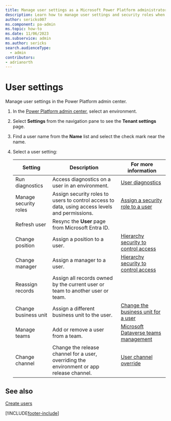 ```yaml
---
title: Manage user settings as a Microsoft Power Platform administrator
description: Learn how to manage user settings and security roles when administering Microsoft Power Platform.
author: sericks007
ms.component: pa-admin
ms.topic: how-to
ms.date: 11/06/2023
ms.subservice: admin
ms.author: sericks
search.audienceType: 
  - admin
contributors:
- adrianorth 
---
```


# User settings

Manage user settings in the Power Platform admin center.

1. In the [Power Platform admin center](https://admin.powerplatform.microsoft.com), select an environment.

2. Select **Settings** from the navigation pane to see the **Tenant settings** page.  

3. Find a user name from the **Name** list and select the check mark near the name.

4. Select a user setting:

   | Setting | Description | For more information |
   | ------- | ----------- | -------------------- |
   | Run diagnostics | Access diagnostics on a user in an environment. | [User diagnostics](troubleshooting-user-needs-read-write-access-organization.md#user-diagnostics) |
   | Manage security roles | Assign security roles to users to control access to data, using access levels and permissions.| [Assign a security role to a user](assign-security-roles.md) |
   | Refresh user | Resync the **User** page from Microsoft Entra ID. | |
   | Change position | Assign a position to a user. | [Hierarchy security to control access](hierarchy-security.md) |
   | Change manager  | Assign a manager to a user. | [Hierarchy security to control access](hierarchy-security.md) |
   | Reassign records | Assign all records owned by the current user or team to another user or team. | |
   | Change business unit | Assign a different business unit to the user. | [Change the business unit for a user](create-edit-business-units.md#change-the-business-unit-for-a-user) |
   | Manage teams | Add or remove a user from a team. | [Microsoft Dataverse teams management](manage-teams.md) |
   | Change channel | Change the release channel for a user, overriding the environment or app release channel. | [User channel override](user-channel-override.md) |

## See also

[Create users](create-users.md)

[!INCLUDE[footer-include](../includes/footer-banner.md)]
